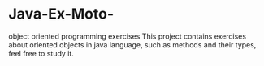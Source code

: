 # Java-Ex-Moto-
object oriented programming exercises
This project contains exercises about oriented objects in java language, such as methods and their types, feel free to study it.

